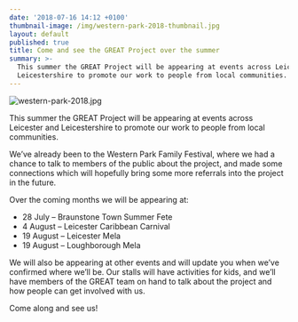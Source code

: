 ```yaml
---
date: '2018-07-16 14:12 +0100'
thumbnail-image: /img/western-park-2018-thumbnail.jpg
layout: default
published: true
title: Come and see the GREAT Project over the summer
summary: >-
  This summer the GREAT Project will be appearing at events across Leicester and
  Leicestershire to promote our work to people from local communities.
---
```

![western-park-2018.jpg]({{site.baseurl}}/img/western-park-2018.jpg)

This summer the GREAT Project will be appearing at events across Leicester and Leicestershire to promote our work to people from local communities.

We’ve already been to the Western Park Family Festival, where we had a chance to talk to members of the public about the project, and made some connections which will hopefully bring some more referrals into the project in the future.

Over the coming months we will be appearing at:

- 28 July – Braunstone Town Summer Fete
- 4 August – Leicester Caribbean Carnival
- 19 August – Leicester Mela
- 19 August – Loughborough Mela

We will also be appearing at other events and will update you when we’ve confirmed where we’ll be.
Our stalls will have activities for kids, and we’ll have members of the GREAT team on hand to talk about the project and how people can get involved with us.

Come along and see us!
